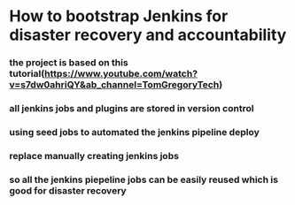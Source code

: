 # How to bootstrap Jenkins for disaster recovery and accountability
### the project is based on this tutorial(https://www.youtube.com/watch?v=s7dw0ahriQY&ab_channel=TomGregoryTech)
### all jenkins jobs and plugins are stored in version control
### using seed jobs to automated the jenkins pipeline deploy
### replace manually creating jenkins jobs
### so all the jenkins piepeline jobs can be easily reused which is good for disaster recovery
